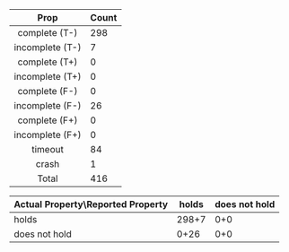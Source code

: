 
| Prop | Count |
|:----:|:------|
|complete   (T-)|298|
|incomplete (T-)|7|
|complete   (T+)|0|
|incomplete (T+)|0|
|complete   (F-)|0|
|incomplete (F-)|26|
|complete   (F+)|0|
|incomplete (F+)|0|
|timeout        |84|
|crash          |1|
|Total          |416|

| Actual Property\Reported Property | holds | does not hold |
|------------------------------------|-------|---------------|
| holds | 298+7 | 0+0 |
| does not hold | 0+26 | 0+0 |

